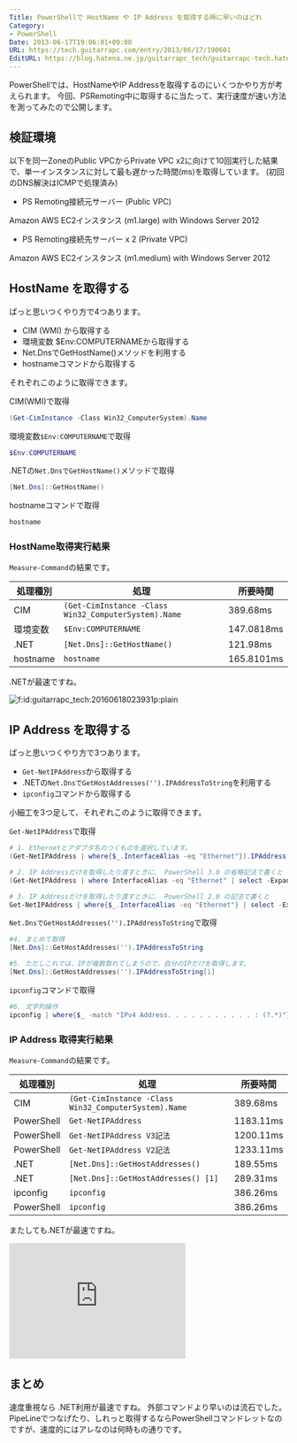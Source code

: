 ```yaml
---
Title: PowerShellで HostName や IP Address を取得する時に早いのはどれ
Category:
- PowerShell
Date: 2013-06-17T19:06:01+09:00
URL: https://tech.guitarrapc.com/entry/2013/06/17/190601
EditURL: https://blog.hatena.ne.jp/guitarrapc_tech/guitarrapc-tech.hatenablog.com/atom/entry/6802418398340924647
---
```



PowerShellでは、HostNameやIP Addressを取得するのにいくつかやり方が考えられます。 今回、PSRemoting中に取得するに当たって、実行速度が速い方法を測ってみたので公開します。

## 検証環境

以下を同一ZoneのPublic VPCからPrivate VPC x2に向けて10回実行した結果で、単一インスタンスに対して最も遅かった時間(ms)を取得しています。 (初回のDNS解決はICMPで処理済み)

- PS Remoting接続元サーバー (Public VPC)

Amazon AWS EC2インスタンス (m1.large) with Windows Server 2012

- PS Remoting接続先サーバー x 2 (Private VPC)

Amazon AWS EC2インスタンス (m1.medium) with Windows Server 2012

## HostName を取得する

ぱっと思いつくやり方で4つあります。

- CIM (WMI) から取得する
- 環境変数 $Env:COMPUTERNAMEから取得する
- Net.DnsでGetHostName()メソッドを利用する
- hostnameコマンドから取得する

それぞれこのように取得できます。

CIM(WMI)で取得

```ps1
(Get-CimInstance -Class Win32_ComputerSystem).Name
```

環境変数`$Env:COMPUTERNAME`で取得

```ps1
$Env:COMPUTERNAME
```

.NETの`Net.DnsでGetHostName()`メソッドで取得

```ps1
[Net.Dns]::GetHostName()
```

hostnameコマンドで取得

```ps1
hostname
```

### HostName取得実行結果

`Measure-Command`の結果です。

| 処理種別 | 処理 | 所要時間 |
| --- | --- | --- |
| CIM | `(Get-CimInstance -Class Win32_ComputerSystem).Name` | 389.68ms |
| 環境変数 | `$Env:COMPUTERNAME` | 147.0818ms |
| .NET | `[Net.Dns]::GetHostName()` | 121.98ms |
| hostname | `hostname` | 165.8101ms |

.NETが最速ですね。

<img class="hatena-fotolife" title="f:id:guitarrapc_tech:20160618023931p:plain" src="//cdn-ak.f.st-hatena.com/images/fotolife/g/guitarrapc_tech/20160618/20160618023931.png" alt="f:id:guitarrapc_tech:20160618023931p:plain" />

## IP Address を取得する

ぱっと思いつくやり方で3つあります。

- `Get-NetIPAddress`から取得する
- .NETの`Net.DnsでGetHostAddresses('').IPAddressToString`を利用する
- `ipconfig`コマンドから取得する

小細工を3つ足して、それぞれこのように取得できます。

`Get-NetIPAddress`で取得

```ps1
# 1. Ethernetとアダプタ名のつくものを選択しています。
(Get-NetIPAddress | where{$_.InterfaceAlias -eq "Ethernet"}).IPAddress

# 2. IP Addressだけを取得したり渡すときに、 PowerShell 3.0 の省略記法で書くと
(Get-NetIPAddress | where InterfaceAlias -eq "Ethernet" | select -ExpandProperty IPAddress)

# 3. IP Addressだけを取得したり渡すときに、 PowerShell 2.0 の記法で書くと
Get-NetIPAddress | where{$_.InterfaceAlias -eq "Ethernet"} | select -ExpandProperty IPAddress
```


`Net.DnsでGetHostAddresses('').IPAddressToString`で取得

```ps1
#4. まとめて取得
[Net.Dns]::GetHostAddresses('').IPAddressToString

#5. ただしこれでは、IPが複数取れてしまうので、自分のIPだけを取得します。
[Net.Dns]::GetHostAddresses('').IPAddressToString[1]
```


`ipconfig`コマンドで取得

```ps1
#6. 文字列操作
ipconfig | where{$_ -match "IPv4 Address. . . . . . . . . . . : (?.*)"} | %{$Matches.ip}
```

### IP Address 取得実行結果

`Measure-Command`の結果です。

| 処理種別 | 処理 | 所要時間 |
| --- | --- | --- |
| CIM | `(Get-CimInstance -Class Win32_ComputerSystem).Name` | 389.68ms |
| PowerShell | `Get-NetIPAddress` | 1183.11ms |
| PowerShell | `Get-NetIPAddress V3記法` | 1200.11ms |
| PowerShell | `Get-NetIPAddress V2記法` | 1233.11ms |
| .NET | `[Net.Dns]::GetHostAddresses()` | 189.55ms |
| .NET | `[Net.Dns]::GetHostAddresses() [1]` | 289.31ms |
| ipconfig | `ipconfig` | 386.26ms |
| PowerShell | `ipconfig` | 386.26ms |

またしても.NETが最速ですね。

<iframe src="https://onedrive.live.com/embed?cid=D0D99BE0D6F89C8B&amp;resid=D0D99BE0D6F89C8B%211611&amp;authkey=ADBuKJNbtXmxipM" width="319" height="209" frameborder="0" scrolling="no"></iframe>

## まとめ

速度重視なら .NET利用が最速ですね。 外部コマンドより早いのは流石でした。 PipeLineでつなげたり、しれっと取得するならPowerShellコマンドレットなのですが、速度的にはアレなのは何時もの通りです。
